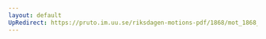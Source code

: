 ```yaml
---
layout: default
UpRedirect: https://pruto.im.uu.se/riksdagen-motions-pdf/1868/mot_1868__ak__148.pdf
---
```

